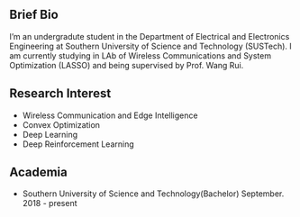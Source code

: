 ## Brief Bio
I’m an undergradute student in the Department of Electrical and Electronics Engineering at Southern University of Science and Technology (SUSTech). I am currently studying in LAb of Wireless Communications and System Optimization (LASSO) and being supervised by Prof. Wang Rui.
## Research Interest
- Wireless Communication and Edge Intelligence
- Convex Optimization
- Deep Learning 
- Deep Reinforcement Learning

## Academia
- Southern University of Science and Technology(Bachelor) September. 2018 - present
